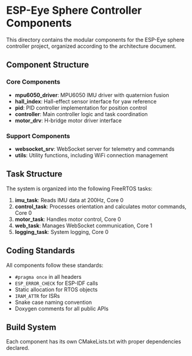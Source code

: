 # ESP-Eye Sphere Controller Components

This directory contains the modular components for the ESP-Eye sphere controller project, organized according to the architecture document.

## Component Structure

### Core Components

- **mpu6050_driver**: MPU6050 IMU driver with quaternion fusion
- **hall_index**: Hall-effect sensor interface for yaw reference
- **pid**: PID controller implementation for position control
- **controller**: Main controller logic and task coordination
- **motor_drv**: H-bridge motor driver interface

### Support Components

- **websocket_srv**: WebSocket server for telemetry and commands
- **utils**: Utility functions, including WiFi connection management

## Task Structure

The system is organized into the following FreeRTOS tasks:

1. **imu_task**: Reads IMU data at 200Hz, Core 0
2. **control_task**: Processes orientation and calculates motor commands, Core 0
3. **motor_task**: Handles motor control, Core 0
4. **web_task**: Manages WebSocket communication, Core 1
5. **logging_task**: System logging, Core 0

## Coding Standards

All components follow these standards:

- `#pragma once` in all headers
- `ESP_ERROR_CHECK` for ESP-IDF calls
- Static allocation for RTOS objects
- `IRAM_ATTR` for ISRs
- Snake case naming convention
- Doxygen comments for all public APIs

## Build System

Each component has its own CMakeLists.txt with proper dependencies declared.
